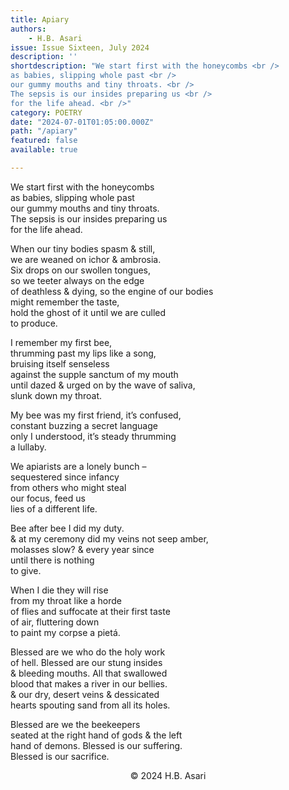 ```yaml
---
title: Apiary
authors:
    - H.B. Asari
issue: Issue Sixteen, July 2024
description: ''
shortdescription: "We start first with the honeycombs <br />
as babies, slipping whole past <br />
our gummy mouths and tiny throats. <br />
The sepsis is our insides preparing us <br />
for the life ahead. <br />"
category: POETRY
date: "2024-07-01T01:05:00.000Z"
path: "/apiary"
featured: false
available: true

---
```


We start first with the honeycombs <br />
as babies, slipping whole past <br />
our gummy mouths and tiny throats. <br />
The sepsis is our insides preparing us <br />
for the life ahead. <br />

When our tiny bodies spasm & still, <br />
we are weaned on ichor & ambrosia. <br />
Six drops on our swollen tongues, <br />
so we teeter always on the edge <br />
of deathless & dying, so the engine of our bodies <br />
might remember the taste, <br />
hold the ghost of it until we are culled <br /> 
to produce. <br />

I remember my first bee, <br />
thrumming past my lips like a song, <br />
bruising itself senseless <br />
against the supple sanctum of my mouth <br />
until dazed & urged on by the wave of saliva, <br />
slunk down my throat. <br />

My bee was my first friend, it’s confused, <br />
constant buzzing a secret language <br />
only I understood, it’s steady thrumming <br />
a lullaby. <br />

We apiarists are a lonely bunch – <br />
sequestered since infancy <br />
from others who might steal <br />
our focus, feed us <br />
lies of a different life. <br /> 

Bee after bee I did my duty. <br />
& at my ceremony did my veins not seep amber, <br />
molasses slow? & every year since <br />
until there is nothing <br />
to give. <br />

When I die they will rise <br />
from my throat like a horde <br />
of flies and suffocate at their first taste <br />
of air, fluttering down <br />
to paint my corpse a pietá. <br />

Blessed are we who do the holy work <br />
of hell. Blessed are our stung insides <br />
& bleeding mouths. All that swallowed <br />
blood that makes a river in our bellies. <br />
& our dry, desert veins & dessicated <br />
hearts spouting sand from all its holes. <br />

Blessed are we the beekeepers <br />
seated at the right hand of gods & the left <br />
hand of demons. Blessed is our suffering. <br />
Blessed is our sacrifice. <br />



<p style="text-align: center;">© 2024 H.B. Asari</p>

